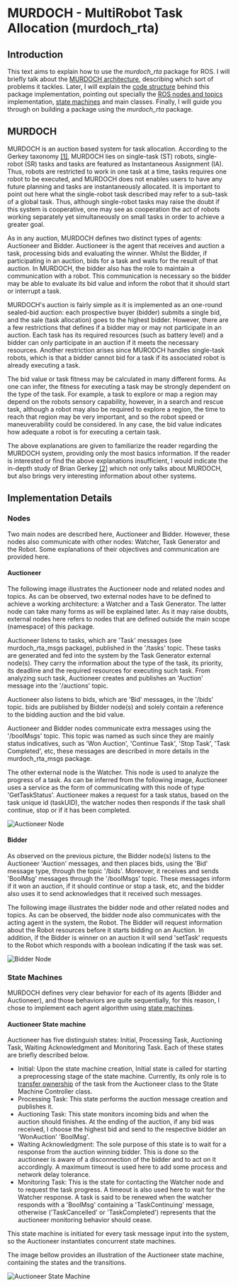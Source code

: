 # MURDOCH - MultiRobot Task Allocation (murdoch_rta)

## Introduction

This text aims to explain how to use the *murdoch_rta* package for ROS. I will briefly talk about the [MURDOCH architecture](#murdoch), describing which sort of problems it tackles. Later, I will explain the [code structure](#implementation-details) behind this package implementation, pointing out specially the [ROS nodes and topics](#nodes) implementation, [state machines](#state-machines) and main classes. Finally, I will guide you through on building a package using the *murdoch_rta* package.


## MURDOCH
MURDOCH is an auction based system for task allocation. According to the Gerkey taxonomy [[1]][1-ref], MURDOCH lies on single-task (ST) robots, single-robot (SR) tasks and tasks are featured as Instantaneous Assignment (IA). Thus, robots are restricted to work in one task at a time, tasks requires one robot to be executed, and MURDOCH does not enables users to have any future planning and tasks are instantaneously allocated. It is important to point out here what the single-robot task described may refer to a sub-task of a global task. Thus, although single-robot tasks may raise the doubt if this system is cooperative, one may see as cooperation the act of robots working separately yet simultaneously on small tasks in order to achieve a greater goal.

As in any auction, MURDOCH defines two distinct types of agents: Auctioneer and Bidder. Auctioneer is the agent that receives and auction a task, processing bids and evaluating the winner. Whilst the Bidder, if participating in an auction, bids for a task and waits for the result of that auction. In MURDOCH, the bidder also has the role to maintain a communication with a robot. This communication is necessary so the bidder may be able to evaluate its bid value and inform the robot that it should start or interrupt a task.

MURDOCH's auction is fairly simple as it is implemented as an one-round sealed-bid auction: each prospective buyer (bidder) submits a single bid, and the sale (task allocation) goes to the highest bidder. However, there are a few restrictions that defines if a bidder may or may not participate in an auction. Each task has its required resources (such as battery level) and a bidder can only participate in an auction if it meets the necessary resources. Another restriction arises since MURODCH handles single-task robots, which is that a bidder cannot bid for a task if its associated robot is already executing a task.

The bid value or task fitness may be calculated in many different forms. As one can infer, the fitness for executing a task may be strongly dependent on the type of the task. For example, a task to explore or map a region may depend on the robots sensory capability, however, in a search and rescue task, although a robot may also be required to explore a region, the time to reach that region may be very important, and so the robot speed or maneuverability could be considered. In any case, the bid value indicates how adequate a robot is for executing a certain task.

The above explanations are given to familiarize the reader regarding the MURDOCH system, providing only the most basics information. If the reader is interested or find the above explanations insufficient, I would indicate the in-depth study of Brian Gerkey [[2]][2-ref] which not only talks about MURDOCH, but also brings very interesting information about other systems.

## Implementation Details
### Nodes
Two main nodes are described here, Auctioneer and Bidder. However, these nodes also communicate with other nodes: Watcher, Task Generator and the Robot. Some explanations of their objectives and communication are provided here.

#### Auctioneer
The following image illustrates the Auctioneer node and related nodes and topics. As can be observed, two external nodes have to be defined to achieve a working architecture: a Watcher and a Task Generator. The latter node can take many forms as will be explained later. As it may raise doubts, external nodes here refers to nodes that are defined outside the main scope (namespace) of this package.

Auctioneer listens to tasks, which are 'Task' messages (see murdoch_rta_msgs package), published in the '/tasks' topic. These tasks are generated and fed into the system by the Task Generator external node(s). They carry the information about the type of the task, its priority, its deadline and the required resources for executing such task. From analyzing such task, Auctioneer creates and publishes an 'Auction' message into the '/auctions' topic.

Auctioneer also listens to bids, which are 'Bid' messages, in the '/bids' topic. bids are published by Bidder node(s) and solely contain a reference to the bidding auction and the bid value.

Auctioneer and Bidder nodes communicate extra messages using the '/boolMsgs' topic. This topic was named as such since they are mainly status indicatives, such as 'Won Auction', 'Continue Task', 'Stop Task', 'Task Completed', etc, these messages are described in more details in the murdoch_rta_msgs package.

The other external node is the Watcher. This node is used to analyze the progress of a task. As can be inferred from the following image, Auctioneer uses a service as the form of communicating with this node of type 'GetTaskStatus'. Auctioneer makes a request for a task status, based on the task unique id (taskUID), the watcher nodes then responds if the task shall continue, stop or if it has been completed.

![Auctioneer Node](https://github.com/caueguidotti/MRTA/blob/master/imgs/AuctioneerNodeDiagram.png "Auctioneer Node")


#### Bidder
As observed on the previous picture, the Bidder node(s) listens to the Auctioneer 'Auction' messages, and then places bids, using the 'Bid' message type, through the topic '/bids'. Moreover, it receives and sends 'BoolMsg' messages through the '/boolMsgs' topic. These messages inform if it won an auction, if it should continue or stop a task, etc, and the bidder also uses it to send acknowledges that it received such messages.

The following image illustrates the bidder node and other related nodes and topics. As can be observed, the bidder node also communicates with the acting agent in the system, the Robot. The Bidder will request information about the Robot resources before it starts bidding on an Auction. In addition, if the Bidder is winner on an auction it will send 'setTask' requests to the Robot which responds with a boolean indicating if the task was set.

![Bidder Node](https://github.com/caueguidotti/MRTA/blob/master/imgs/BidderRosNodeDiagram.png "Bidder Node")

### State Machines
MURDOCH defines very clear behavior for each of its agents (Bidder and Auctioneer), and those behaviors are quite sequentially, for this reason, I chose to implement each agent algorithm using [state machines][3-ref].

#### Auctioneer State machine
Auctioneer has five distinguish states: Initial, Processing Task, Auctioning Task, Waiting Acknowledgment and Monitoring Task. Each of these states are briefly described below.
* Initial: Upon the state machine creation, Initial state is called for starting a preprocessing stage of the state machine. Currently, its only role is to [transfer ownership][4-ref] of the task from the Auctioneer class to the State Machine Controller class.
* Processing Task: This state performs the auction message creation and publishes it.
* Auctioning Task: This state monitors incoming bids and when the auction should finishes. At the ending of the auction, if any bid was received, I choose the highest bid and send to the respective bidder an 'WonAuction' 'BoolMsg'.
* Waiting Acknowledgment: The sole purpose of this state is to wait for a response from the auction winning bidder. This is done so the auctioneer is aware of a disconnection of the bidder and to act on it accordingly. A maximum timeout is used here to add some process and network delay tolerance.
* Monitoring Task: This is the state for contacting the Watcher node and to request the task progress. A timeout is also used here to wait for the Watcher response. A task is said to be renewed when the watcher responds with a 'BoolMsg' containing a 'TaskContinuing' message, otherwise ('TaskCancelled' or 'TaskCompleted') represents that the auctioneer monitoring behavior should cease.

This state machine is initiated for every task message input into the system, so the Auctioneer instantiates concurrent state machines.

The image bellow provides an illustration of the Auctioneer state machine, containing the states and the transitions.

![Auctioneer State Machine](https://github.com/caueguidotti/MRTA/blob/master/imgs/AuctioneerStateMachine.png "Auctioneer State Machine")

[//]: # (Links References)
[1-ref]: http://robotics.stanford.edu/~gerkey/research/final_papers/mrta-taxonomy.pdf
[2-ref]: http://robotics.stanford.edu/~gerkey/research/final_papers/diss.pdf
[3-ref]: https://en.wikipedia.org/wiki/State_pattern
[4-ref]: https://en.wikipedia.org/wiki/Smart_pointer

